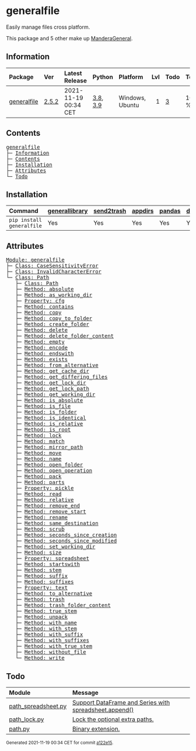 # generalfile
Easily manage files cross platform.

This package and 5 other make up [ManderaGeneral](https://github.com/ManderaGeneral).

## Information
| Package                                                      | Ver                                            | Latest Release       | Python                                                                                                                   | Platform        |   Lvl | Todo                                                    | Tests   |
|:-------------------------------------------------------------|:-----------------------------------------------|:---------------------|:-------------------------------------------------------------------------------------------------------------------------|:----------------|------:|:--------------------------------------------------------|:--------|
| [generalfile](https://github.com/ManderaGeneral/generalfile) | [2.5.2](https://pypi.org/project/generalfile/) | 2021-11-19 00:34 CET | [3.8](https://www.python.org/downloads/release/python-380/), [3.9](https://www.python.org/downloads/release/python-390/) | Windows, Ubuntu |     1 | [3](https://github.com/ManderaGeneral/generalfile#Todo) | 100.0 % |

## Contents
<pre>
<a href='#generalfile'>generalfile</a>
├─ <a href='#Information'>Information</a>
├─ <a href='#Contents'>Contents</a>
├─ <a href='#Installation'>Installation</a>
├─ <a href='#Attributes'>Attributes</a>
└─ <a href='#Todo'>Todo</a>
</pre>

## Installation
| Command                   | <a href='https://pypi.org/project/generallibrary'>generallibrary</a>   | <a href='https://pypi.org/project/send2trash'>send2trash</a>   | <a href='https://pypi.org/project/appdirs'>appdirs</a>   | <a href='https://pypi.org/project/pandas'>pandas</a>   | <a href='https://pypi.org/project/dill'>dill</a>   |
|:--------------------------|:-----------------------------------------------------------------------|:---------------------------------------------------------------|:---------------------------------------------------------|:-------------------------------------------------------|:---------------------------------------------------|
| `pip install generalfile` | Yes                                                                    | Yes                                                            | Yes                                                      | Yes                                                    | Yes                                                |

## Attributes
<pre>
<a href='https://github.com/ManderaGeneral/generalfile/blob/a122e15/generalfile/__init__.py#L1'>Module: generalfile</a>
├─ <a href='https://github.com/ManderaGeneral/generalfile/blob/a122e15/generalfile/errors.py#L1'>Class: CaseSensitivityError</a>
├─ <a href='https://github.com/ManderaGeneral/generalfile/blob/a122e15/generalfile/errors.py#L1'>Class: InvalidCharacterError</a>
└─ <a href='https://github.com/ManderaGeneral/generalfile/blob/a122e15/generalfile/path.py#L1'>Class: Path</a>
   ├─ <a href='https://github.com/ManderaGeneral/generalfile/blob/a122e15/generalfile/path.py#L1'>Class: Path</a>
   ├─ <a href='https://github.com/ManderaGeneral/generalfile/blob/a122e15/generalfile/path_strings.py#L1'>Method: absolute</a>
   ├─ <a href='https://github.com/ManderaGeneral/generalfile/blob/a122e15/generalfile/path_lock.py#L1'>Method: as_working_dir</a>
   ├─ <a href='https://github.com/ManderaGeneral/generalfile/blob/a122e15/generalfile/optional_dependencies/path_cfg.py#L1'>Property: cfg</a>
   ├─ <a href='https://github.com/ManderaGeneral/generalfile/blob/a122e15/generalfile/path_operations.py#L1'>Method: contains</a>
   ├─ <a href='https://github.com/ManderaGeneral/generalfile/blob/a122e15/generalfile/path_operations.py#L1'>Method: copy</a>
   ├─ <a href='https://github.com/ManderaGeneral/generalfile/blob/a122e15/generalfile/path_operations.py#L1'>Method: copy_to_folder</a>
   ├─ <a href='https://github.com/ManderaGeneral/generalfile/blob/a122e15/generalfile/path_operations.py#L1'>Method: create_folder</a>
   ├─ <a href='https://github.com/ManderaGeneral/generalfile/blob/a122e15/generalfile/path_operations.py#L1'>Method: delete</a>
   ├─ <a href='https://github.com/ManderaGeneral/generalfile/blob/a122e15/generalfile/path_operations.py#L1'>Method: delete_folder_content</a>
   ├─ <a href='https://github.com/ManderaGeneral/generalfile/blob/a122e15/generalfile/path_operations.py#L1'>Method: empty</a>
   ├─ <a href='https://github.com/ManderaGeneral/generalfile/blob/a122e15/generalfile/path_strings.py#L1'>Method: encode</a>
   ├─ <a href='https://github.com/ManderaGeneral/generalfile/blob/a122e15/generalfile/path_strings.py#L1'>Method: endswith</a>
   ├─ <a href='https://github.com/ManderaGeneral/generalfile/blob/a122e15/generalfile/path_operations.py#L1'>Method: exists</a>
   ├─ <a href='https://github.com/ManderaGeneral/generalfile/blob/a122e15/generalfile/path_strings.py#L1'>Method: from_alternative</a>
   ├─ <a href='https://github.com/ManderaGeneral/generalfile/blob/a122e15/generalfile/path_operations.py#L1'>Method: get_cache_dir</a>
   ├─ <a href='https://github.com/ManderaGeneral/generalfile/blob/a122e15/generalfile/path_operations.py#L1'>Method: get_differing_files</a>
   ├─ <a href='https://github.com/ManderaGeneral/generalfile/blob/a122e15/generalfile/path_operations.py#L1'>Method: get_lock_dir</a>
   ├─ <a href='https://github.com/ManderaGeneral/generalfile/blob/a122e15/generalfile/path_operations.py#L1'>Method: get_lock_path</a>
   ├─ <a href='https://github.com/ManderaGeneral/generalfile/blob/a122e15/generalfile/path_operations.py#L1'>Method: get_working_dir</a>
   ├─ <a href='https://github.com/ManderaGeneral/generalfile/blob/a122e15/generalfile/path_strings.py#L1'>Method: is_absolute</a>
   ├─ <a href='https://github.com/ManderaGeneral/generalfile/blob/a122e15/generalfile/path_operations.py#L1'>Method: is_file</a>
   ├─ <a href='https://github.com/ManderaGeneral/generalfile/blob/a122e15/generalfile/path_operations.py#L1'>Method: is_folder</a>
   ├─ <a href='https://github.com/ManderaGeneral/generalfile/blob/a122e15/generalfile/path_operations.py#L1'>Method: is_identical</a>
   ├─ <a href='https://github.com/ManderaGeneral/generalfile/blob/a122e15/generalfile/path_strings.py#L1'>Method: is_relative</a>
   ├─ <a href='https://github.com/ManderaGeneral/generalfile/blob/a122e15/generalfile/path_operations.py#L1'>Method: is_root</a>
   ├─ <a href='https://github.com/ManderaGeneral/generalfile/blob/a122e15/generalfile/path_lock.py#L1'>Method: lock</a>
   ├─ <a href='https://github.com/ManderaGeneral/generalfile/blob/a122e15/generalfile/path_strings.py#L1'>Method: match</a>
   ├─ <a href='https://github.com/ManderaGeneral/generalfile/blob/a122e15/generalfile/path_strings.py#L1'>Method: mirror_path</a>
   ├─ <a href='https://github.com/ManderaGeneral/generalfile/blob/a122e15/generalfile/path_operations.py#L1'>Method: move</a>
   ├─ <a href='https://github.com/ManderaGeneral/generalfile/blob/a122e15/generalfile/path_strings.py#L1'>Method: name</a>
   ├─ <a href='https://github.com/ManderaGeneral/generalfile/blob/a122e15/generalfile/path_operations.py#L1'>Method: open_folder</a>
   ├─ <a href='https://github.com/ManderaGeneral/generalfile/blob/a122e15/generalfile/path_operations.py#L1'>Method: open_operation</a>
   ├─ <a href='https://github.com/ManderaGeneral/generalfile/blob/a122e15/generalfile/path_operations.py#L1'>Method: pack</a>
   ├─ <a href='https://github.com/ManderaGeneral/generalfile/blob/a122e15/generalfile/path_strings.py#L1'>Method: parts</a>
   ├─ <a href='https://github.com/ManderaGeneral/generalfile/blob/a122e15/generalfile/optional_dependencies/path_pickle.py#L1'>Property: pickle</a>
   ├─ <a href='https://github.com/ManderaGeneral/generalfile/blob/a122e15/generalfile/path_operations.py#L1'>Method: read</a>
   ├─ <a href='https://github.com/ManderaGeneral/generalfile/blob/a122e15/generalfile/path_strings.py#L1'>Method: relative</a>
   ├─ <a href='https://github.com/ManderaGeneral/generalfile/blob/a122e15/generalfile/path_strings.py#L1'>Method: remove_end</a>
   ├─ <a href='https://github.com/ManderaGeneral/generalfile/blob/a122e15/generalfile/path_strings.py#L1'>Method: remove_start</a>
   ├─ <a href='https://github.com/ManderaGeneral/generalfile/blob/a122e15/generalfile/path_operations.py#L1'>Method: rename</a>
   ├─ <a href='https://github.com/ManderaGeneral/generalfile/blob/a122e15/generalfile/path_strings.py#L1'>Method: same_destination</a>
   ├─ <a href='https://github.com/ManderaGeneral/generalfile/blob/a122e15/generalfile/path.py#L1'>Method: scrub</a>
   ├─ <a href='https://github.com/ManderaGeneral/generalfile/blob/a122e15/generalfile/path_operations.py#L1'>Method: seconds_since_creation</a>
   ├─ <a href='https://github.com/ManderaGeneral/generalfile/blob/a122e15/generalfile/path_operations.py#L1'>Method: seconds_since_modified</a>
   ├─ <a href='https://github.com/ManderaGeneral/generalfile/blob/a122e15/generalfile/path_operations.py#L1'>Method: set_working_dir</a>
   ├─ <a href='https://github.com/ManderaGeneral/generalfile/blob/a122e15/generalfile/path_operations.py#L1'>Method: size</a>
   ├─ <a href='https://github.com/ManderaGeneral/generalfile/blob/a122e15/generalfile/optional_dependencies/path_spreadsheet.py#L1'>Property: spreadsheet</a>
   ├─ <a href='https://github.com/ManderaGeneral/generalfile/blob/a122e15/generalfile/path_strings.py#L1'>Method: startswith</a>
   ├─ <a href='https://github.com/ManderaGeneral/generalfile/blob/a122e15/generalfile/path_strings.py#L1'>Method: stem</a>
   ├─ <a href='https://github.com/ManderaGeneral/generalfile/blob/a122e15/generalfile/path_strings.py#L1'>Method: suffix</a>
   ├─ <a href='https://github.com/ManderaGeneral/generalfile/blob/a122e15/generalfile/path_strings.py#L1'>Method: suffixes</a>
   ├─ <a href='https://github.com/ManderaGeneral/generalfile/blob/a122e15/generalfile/optional_dependencies/path_text.py#L1'>Property: text</a>
   ├─ <a href='https://github.com/ManderaGeneral/generalfile/blob/a122e15/generalfile/path_strings.py#L1'>Method: to_alternative</a>
   ├─ <a href='https://github.com/ManderaGeneral/generalfile/blob/a122e15/generalfile/path_operations.py#L1'>Method: trash</a>
   ├─ <a href='https://github.com/ManderaGeneral/generalfile/blob/a122e15/generalfile/path_operations.py#L1'>Method: trash_folder_content</a>
   ├─ <a href='https://github.com/ManderaGeneral/generalfile/blob/a122e15/generalfile/path_strings.py#L1'>Method: true_stem</a>
   ├─ <a href='https://github.com/ManderaGeneral/generalfile/blob/a122e15/generalfile/path_operations.py#L1'>Method: unpack</a>
   ├─ <a href='https://github.com/ManderaGeneral/generalfile/blob/a122e15/generalfile/path_strings.py#L1'>Method: with_name</a>
   ├─ <a href='https://github.com/ManderaGeneral/generalfile/blob/a122e15/generalfile/path_strings.py#L1'>Method: with_stem</a>
   ├─ <a href='https://github.com/ManderaGeneral/generalfile/blob/a122e15/generalfile/path_strings.py#L1'>Method: with_suffix</a>
   ├─ <a href='https://github.com/ManderaGeneral/generalfile/blob/a122e15/generalfile/path_strings.py#L1'>Method: with_suffixes</a>
   ├─ <a href='https://github.com/ManderaGeneral/generalfile/blob/a122e15/generalfile/path_strings.py#L1'>Method: with_true_stem</a>
   ├─ <a href='https://github.com/ManderaGeneral/generalfile/blob/a122e15/generalfile/path_operations.py#L1'>Method: without_file</a>
   └─ <a href='https://github.com/ManderaGeneral/generalfile/blob/a122e15/generalfile/path_operations.py#L1'>Method: write</a>
</pre>

## Todo
| Module                                                                                                                                               | Message                                                                                                                                                                                   |
|:-----------------------------------------------------------------------------------------------------------------------------------------------------|:------------------------------------------------------------------------------------------------------------------------------------------------------------------------------------------|
| <a href='https://github.com/ManderaGeneral/generalfile/blob/master/generalfile/optional_dependencies/path_spreadsheet.py#L1'>path_spreadsheet.py</a> | <a href='https://github.com/ManderaGeneral/generalfile/blob/master/generalfile/optional_dependencies/path_spreadsheet.py#L112'>Support DataFrame and Series with spreadsheet.append()</a> |
| <a href='https://github.com/ManderaGeneral/generalfile/blob/master/generalfile/path_lock.py#L1'>path_lock.py</a>                                     | <a href='https://github.com/ManderaGeneral/generalfile/blob/master/generalfile/path_lock.py#L12'>Lock the optional extra paths.</a>                                                       |
| <a href='https://github.com/ManderaGeneral/generalfile/blob/master/generalfile/path.py#L1'>path.py</a>                                               | <a href='https://github.com/ManderaGeneral/generalfile/blob/master/generalfile/path.py#L23'>Binary extension.</a>                                                                         |

<sup>
Generated 2021-11-19 00:34 CET for commit <a href='https://github.com/ManderaGeneral/generalfile/commit/a122e15'>a122e15</a>.
</sup>
